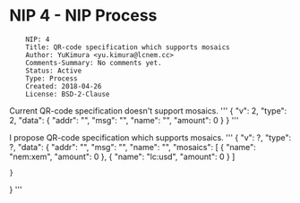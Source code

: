 # NIP 4 - NIP Process

```
    NIP: 4
    Title: QR-code specification which supports mosaics
    Author: YuKimura <yu.kimura@lcnem.cc>
    Comments-Summary: No comments yet.
    Status: Active
    Type: Process
    Created: 2018-04-26
    License: BSD-2-Clause
```

Current QR-code specification doesn't support mosaics.
'''
{
    "v": 2,
    "type": 2,
    "data": {
        "addr": "",
        "msg": "",
        "name": "",
        "amount": 0
    }
}
'''

I propose QR-code specification which supports mosaics.
'''
{
    "v": ?,
    "type": ?,
    "data": {
        "addr": "",
        "msg": "",
        "name": "",
        "mosaics": [
            {
                "name": "nem:xem",
                "amount": 0
            },
            {
                "name": "lc:usd",
                "amount": 0
            }
        ]
        
    }
}
'''